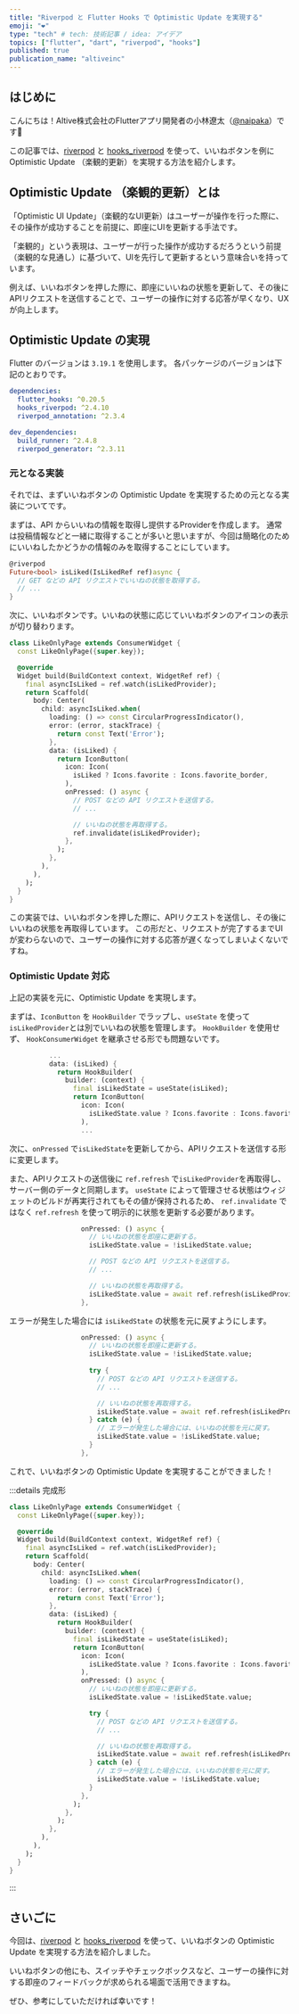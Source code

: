 ```yaml
---
title: "Riverpod と Flutter Hooks で Optimistic Update を実現する"
emoji: "❤️"
type: "tech" # tech: 技術記事 / idea: アイデア
topics: ["flutter", "dart", "riverpod", "hooks"]
published: true
publication_name: "altiveinc"
---
```


## はじめに

こんにちは！Altive株式会社のFlutterアプリ開発者の小林遼太（[@naipaka](https://twitter.com/naipakapaka)）です🦙

この記事では、[riverpod](https://pub.dev/packages/riverpod) と [hooks_riverpod](https://pub.dev/packages/hooks_riverpod) を使って、いいねボタンを例に Optimistic Update （楽観的更新）を実現する方法を紹介します。

## Optimistic Update （楽観的更新）とは

「Optimistic UI Update」（楽観的なUI更新）はユーザーが操作を行った際に、その操作が成功することを前提に、即座にUIを更新する手法です。

「楽観的」という表現は、ユーザーが行った操作が成功するだろうという前提（楽観的な見通し）に基づいて、UIを先行して更新するという意味合いを持っています。

例えば、いいねボタンを押した際に、即座にいいねの状態を更新して、その後にAPIリクエストを送信することで、ユーザーの操作に対する応答が早くなり、UXが向上します。

## Optimistic Update の実現

Flutter のバージョンは `3.19.1` を使用します。
各パッケージのバージョンは下記のとおりです。

```yaml
dependencies:
  flutter_hooks: ^0.20.5
  hooks_riverpod: ^2.4.10
  riverpod_annotation: ^2.3.4

dev_dependencies:
  build_runner: ^2.4.8
  riverpod_generator: ^2.3.11
```

### 元となる実装

それでは、まずいいねボタンの Optimistic Update を実現するための元となる実装についてです。

まずは、API からいいねの情報を取得し提供するProviderを作成します。
通常は投稿情報などと一緒に取得することが多いと思いますが、今回は簡略化のためにいいねしたかどうかの情報のみを取得することにしています。

```dart
@riverpod
Future<bool> isLiked(IsLikedRef ref)async {
  // GET などの API リクエストでいいねの状態を取得する。
  // ...
}
```

次に、いいねボタンです。いいねの状態に応じていいねボタンのアイコンの表示が切り替わります。

```dart
class LikeOnlyPage extends ConsumerWidget {
  const LikeOnlyPage({super.key});

  @override
  Widget build(BuildContext context, WidgetRef ref) {
    final asyncIsLiked = ref.watch(isLikedProvider);
    return Scaffold(
      body: Center(
        child: asyncIsLiked.when(
          loading: () => const CircularProgressIndicator(),
          error: (error, stackTrace) {
            return const Text('Error');
          },
          data: (isLiked) {
            return IconButton(
              icon: Icon(
                isLiked ? Icons.favorite : Icons.favorite_border,
              ),
              onPressed: () async {
                // POST などの API リクエストを送信する。
                // ...

                // いいねの状態を再取得する。
                ref.invalidate(isLikedProvider);
              },
            );
          },
        ),
      ),
    );
  }
}
```

この実装では、いいねボタンを押した際に、APIリクエストを送信し、その後にいいねの状態を再取得しています。
この形だと、リクエストが完了するまでUIが変わらないので、ユーザーの操作に対する応答が遅くなってしまいよくないですね。

### Optimistic Update 対応

上記の実装を元に、Optimistic Update を実現します。

まずは、`IconButton` を `HookBuilder` でラップし、`useState` を使って`isLikedProvider`とは別でいいねの状態を管理します。
`HookBuilder` を使用せず、 `HookConsumerWidget` を継承させる形でも問題ないです。

```dart
          ...
          data: (isLiked) {
            return HookBuilder(
              builder: (context) {
                final isLikedState = useState(isLiked);
                return IconButton(
                  icon: Icon(
                    isLikedState.value ? Icons.favorite : Icons.favorite_border,
                  ),
                  ...
```

次に、`onPressed` で`isLikedState`を更新してから、APIリクエストを送信する形に変更します。

また、APIリクエストの送信後に `ref.refresh` で`isLikedProvider`を再取得し、サーバー側のデータと同期します。
`useState` によって管理させる状態はウィジェットのビルドが再実行されてもその値が保持されるため、 `ref.invalidate` ではなく `ref.refresh` を使って明示的に状態を更新する必要があります。

```dart
                  onPressed: () async {
                    // いいねの状態を即座に更新する。
                    isLikedState.value = !isLikedState.value;

                    // POST などの API リクエストを送信する。
                    // ...

                    // いいねの状態を再取得する。
                    isLikedState.value = await ref.refresh(isLikedProvider.future);
                  },
```

エラーが発生した場合には `isLikedState` の状態を元に戻すようにします。

```dart
                  onPressed: () async {
                    // いいねの状態を即座に更新する。
                    isLikedState.value = !isLikedState.value;
                    
                    try {
                      // POST などの API リクエストを送信する。
                      // ...

                      // いいねの状態を再取得する。
                      isLikedState.value = await ref.refresh(isLikedProvider.future);
                    } catch (e) {
                      // エラーが発生した場合には、いいねの状態を元に戻す。
                      isLikedState.value = !isLikedState.value;
                    }
                  },
```

これで、いいねボタンの Optimistic Update を実現することができました！

:::details 完成形
```dart
class LikeOnlyPage extends ConsumerWidget {
  const LikeOnlyPage({super.key});

  @override
  Widget build(BuildContext context, WidgetRef ref) {
    final asyncIsLiked = ref.watch(isLikedProvider);
    return Scaffold(
      body: Center(
        child: asyncIsLiked.when(
          loading: () => const CircularProgressIndicator(),
          error: (error, stackTrace) {
            return const Text('Error');
          },
          data: (isLiked) {
            return HookBuilder(
              builder: (context) {
                final isLikedState = useState(isLiked);
                return IconButton(
                  icon: Icon(
                    isLikedState.value ? Icons.favorite : Icons.favorite_border,
                  ),
                  onPressed: () async {
                    // いいねの状態を即座に更新する。
                    isLikedState.value = !isLikedState.value;

                    try {
                      // POST などの API リクエストを送信する。
                      // ...

                      // いいねの状態を再取得する。
                      isLikedState.value = await ref.refresh(isLikedProvider.future);
                    } catch (e) {
                      // エラーが発生した場合には、いいねの状態を元に戻す。
                      isLikedState.value = !isLikedState.value;
                    }
                  },
                );
              },
            );
          },
        ),
      ),
    );
  }
}
```
:::


## さいごに

今回は、[riverpod](https://pub.dev/packages/riverpod) と [hooks_riverpod](https://pub.dev/packages/hooks_riverpod) を使って、いいねボタンの Optimistic Update を実現する方法を紹介しました。

いいねボタンの他にも、スイッチやチェックボックスなど、ユーザーの操作に対する即座のフィードバックが求められる場面で活用できますね。

ぜひ、参考にしていただければ幸いです！
